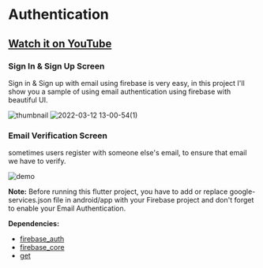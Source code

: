 # Authentication

## [Watch it on YouTube](https://youtube.com/playlist?list=PL90UioxEmIFFTmKS2ixiqCqLUkbtAPmHN)

### Sign In & Sign Up Screen

Sign in & Sign up with email using firebase is very easy, in this project I'll show you a sample of using email authentication using firebase with beautiful UI.

![thumbnail](https://user-images.githubusercontent.com/89120990/158012100-cb2a15b1-834c-471b-8bbe-2e23c2ba85ea.png)
![2022-03-12 13-00-54(1)](https://user-images.githubusercontent.com/89120990/158010917-320f005a-1f09-4434-a04e-7a115dc812a1.gif)

### Email Verification Screen

sometimes users register with someone else's email, to ensure that email we have to verify.

![demo](https://user-images.githubusercontent.com/89120990/158054312-a7821399-9807-486a-846a-a66796dd81a2.gif)


**Note:**
Before running this flutter project, you have to add or replace google-services.json file in android/app with your Firebase project and don't forget to enable your Email Authentication.

**Dependencies:**

- [firebase_auth](https://pub.dev/packages/firebase_auth)
- [firebase_core](https://pub.dev/packages/firebase_core)
- [get](https://pub.dev/packages/get)
